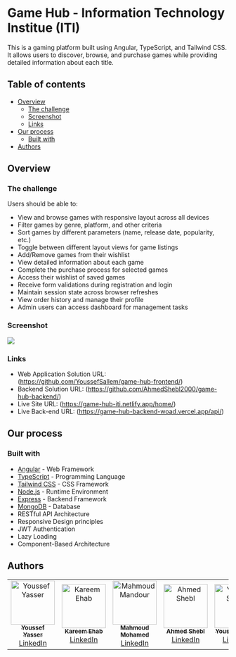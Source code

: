 # Game Hub - Information Technology Institue (ITI)

This is a gaming platform built using Angular, TypeScript, and Tailwind CSS. It allows users to discover, browse, and purchase games while providing detailed information about each title.

## Table of contents

- [Overview](#overview)
  - [The challenge](#the-challenge)
  - [Screenshot](#screenshot)
  - [Links](#links)
- [Our process](#our-process)
  - [Built with](#built-with)
- [Authors](#authors)

## Overview

### The challenge

Users should be able to:

- View and browse games with responsive layout across all devices
- Filter games by genre, platform, and other criteria
- Sort games by different parameters (name, release date, popularity, etc.)
- Toggle between different layout views for game listings
- Add/Remove games from their wishlist
- View detailed information about each game
- Complete the purchase process for selected games
- Access their wishlist of saved games
- Receive form validations during registration and login
- Maintain session state across browser refreshes
- View order history and manage their profile
- Admin users can access dashboard for management tasks

### Screenshot

![](./public/Images/screenshot.png)

### Links

- Web Application Solution URL: (https://github.com/YoussefSallem/game-hub-frontend/)
- Backend Solution URL: (https://github.com/AhmedShebl2000/game-hub-backend/)
- Live Site URL: (https://game-hub-iti.netlify.app/home/)
- Live Back-end URL: (https://game-hub-backend-woad.vercel.app/api/)

## Our process

### Built with

- [Angular](https://angular.io/) - Web Framework
- [TypeScript](https://www.typescriptlang.org/) - Programming Language
- [Tailwind CSS](https://tailwindcss.com/) - CSS Framework
- [Node.js](https://nodejs.org/) - Runtime Environment
- [Express](https://expressjs.com/) - Backend Framework
- [MongoDB](https://www.mongodb.com/) - Database
- RESTful API Architecture
- Responsive Design principles
- JWT Authentication
- Lazy Loading
- Component-Based Architecture

## Authors

<table>
  <tr>
    <td align="center">
      <a href="https://github.com/Youssef-Yasser-Mahmoud">
        <img
          src="https://avatars.githubusercontent.com/Youssef-Yasser-Mahmoud"
          width="100px;"
          alt="Youssef Yasser"
        /><br />
        <sub><b>Youssef Yasser</b></sub> </a
      ><br />
      <a href="https://www.linkedin.com/in/youssef-yasser-mahmoud/">LinkedIn</a>
    </td>
    <td align="center">
      <a href="https://github.com/KareemEhab">
        <img
          src="https://avatars.githubusercontent.com/KareemEhab"
          width="100px;"
          alt="Kareem Ehab"
        /><br />
        <sub><b>Kareem Ehab</b></sub> </a
      ><br />
      <a href="https://www.linkedin.com/in/kareem-hamouda/">LinkedIn</a>
    </td>
    <td align="center">
      <a href="https://github.com/mahmoud1mandour">
        <img
          src="https://avatars.githubusercontent.com/mahmoud1mandour"
          width="100px;"
          alt="Mahmoud Mandour"
        /><br />
        <sub><b>Mahmoud Mohamed</b></sub> </a
      ><br />
      <a href="https://www.linkedin.com/in/mahmoud1mandour/">LinkedIn</a>
    </td>
    <td align="center">
      <a href="https://github.com/AhmedShebl2000">
        <img
          src="https://avatars.githubusercontent.com/AhmedShebl2000"
          width="100px;"
          alt="Ahmed Shebl"
        /><br />
        <sub><b>Ahmed Shebl</b></sub> </a
      ><br />
      <a href="https://www.linkedin.com/in/ahmedshebl16/">LinkedIn</a>
    </td>
    <td align="center">
      <a href="https://github.com/YoussefSallem">
        <img
          src="https://avatars.githubusercontent.com/YoussefSallem"
          width="100px;"
          alt="Youssef Salem"
        /><br />
        <sub><b>Youssef Salem</b></sub> </a
      ><br />
      <a href="https://www.linkedin.com/in/yousseffsalem/">LinkedIn</a>
    </td>
  </tr>
</table>
